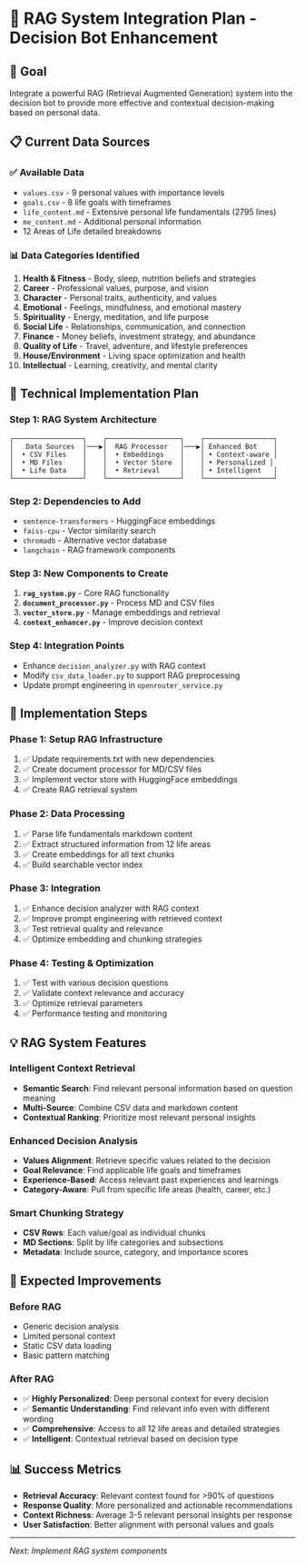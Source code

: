 # 🧠 RAG System Integration Plan - Decision Bot Enhancement

## 🎯 Goal
Integrate a powerful RAG (Retrieval Augmented Generation) system into the decision bot to provide more effective and contextual decision-making based on personal data.

## 📋 Current Data Sources
### ✅ Available Data
- `values.csv` - 9 personal values with importance levels
- `goals.csv` - 8 life goals with timeframes  
- `life_content.md` - Extensive personal life fundamentals (2795 lines)
- `me_content.md` - Additional personal information
- 12 Areas of Life detailed breakdowns

### 📊 Data Categories Identified
1. **Health & Fitness** - Body, sleep, nutrition beliefs and strategies
2. **Career** - Professional values, purpose, and vision
3. **Character** - Personal traits, authenticity, and values
4. **Emotional** - Feelings, mindfulness, and emotional mastery
5. **Spirituality** - Energy, meditation, and life purpose
6. **Social Life** - Relationships, communication, and connection
7. **Finance** - Money beliefs, investment strategy, and abundance
8. **Quality of Life** - Travel, adventure, and lifestyle preferences
9. **House/Environment** - Living space optimization and health
10. **Intellectual** - Learning, creativity, and mental clarity

## 🔧 Technical Implementation Plan

### Step 1: RAG System Architecture
```
┌─────────────────┐    ┌──────────────────┐    ┌─────────────────┐
│   Data Sources  │───▶│  RAG Processor   │───▶│ Enhanced Bot    │
│  • CSV Files    │    │  • Embeddings    │    │ • Context-aware │
│  • MD Files     │    │  • Vector Store  │    │ • Personalized │
│  • Life Data    │    │  • Retrieval     │    │ • Intelligent   │
└─────────────────┘    └──────────────────┘    └─────────────────┘
```

### Step 2: Dependencies to Add
- `sentence-transformers` - HuggingFace embeddings
- `faiss-cpu` - Vector similarity search
- `chromadb` - Alternative vector database
- `langchain` - RAG framework components

### Step 3: New Components to Create
1. **`rag_system.py`** - Core RAG functionality
2. **`document_processor.py`** - Process MD and CSV files
3. **`vector_store.py`** - Manage embeddings and retrieval
4. **`context_enhancer.py`** - Improve decision context

### Step 4: Integration Points
- Enhance `decision_analyzer.py` with RAG context
- Modify `csv_data_loader.py` to support RAG preprocessing
- Update prompt engineering in `openrouter_service.py`

## 🚀 Implementation Steps

### Phase 1: Setup RAG Infrastructure
1. ✅ Update requirements.txt with new dependencies
2. ✅ Create document processor for MD/CSV files
3. ✅ Implement vector store with HuggingFace embeddings
4. ✅ Create RAG retrieval system

### Phase 2: Data Processing
1. ✅ Parse life fundamentals markdown content
2. ✅ Extract structured information from 12 life areas
3. ✅ Create embeddings for all text chunks
4. ✅ Build searchable vector index

### Phase 3: Integration
1. ✅ Enhance decision analyzer with RAG context
2. ✅ Improve prompt engineering with retrieved context
3. ✅ Test retrieval quality and relevance
4. ✅ Optimize embedding and chunking strategies

### Phase 4: Testing & Optimization
1. ✅ Test with various decision questions
2. ✅ Validate context relevance and accuracy
3. ✅ Optimize retrieval parameters
4. ✅ Performance testing and monitoring

## 💡 RAG System Features

### Intelligent Context Retrieval
- **Semantic Search**: Find relevant personal information based on question meaning
- **Multi-Source**: Combine CSV data and markdown content
- **Contextual Ranking**: Prioritize most relevant personal insights

### Enhanced Decision Analysis
- **Values Alignment**: Retrieve specific values related to the decision
- **Goal Relevance**: Find applicable life goals and timeframes
- **Experience-Based**: Access relevant past experiences and learnings
- **Category-Aware**: Pull from specific life areas (health, career, etc.)

### Smart Chunking Strategy
- **CSV Rows**: Each value/goal as individual chunks
- **MD Sections**: Split by life categories and subsections
- **Metadata**: Include source, category, and importance scores

## 🎯 Expected Improvements

### Before RAG
- Generic decision analysis
- Limited personal context
- Static CSV data loading
- Basic pattern matching

### After RAG
- ✅ **Highly Personalized**: Deep personal context for every decision
- ✅ **Semantic Understanding**: Find relevant info even with different wording
- ✅ **Comprehensive**: Access to all 12 life areas and detailed strategies
- ✅ **Intelligent**: Contextual retrieval based on decision type

## 📊 Success Metrics
- **Retrieval Accuracy**: Relevant context found for >90% of questions
- **Response Quality**: More personalized and actionable recommendations
- **Context Richness**: Average 3-5 relevant personal insights per response
- **User Satisfaction**: Better alignment with personal values and goals

---
*Next: Implement RAG system components* 